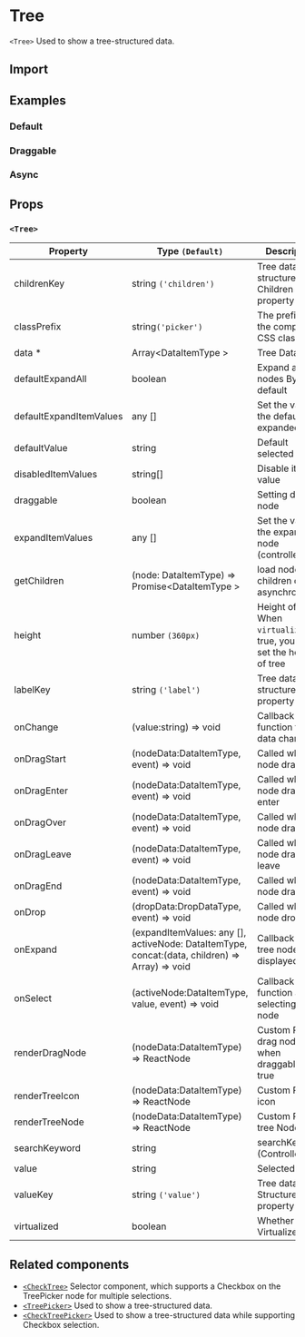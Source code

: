 # Tree

`<Tree>` Used to show a tree-structured data.

## Import

<!--{include:(components/tree/fragments/import.md)}-->

## Examples

### Default

<!--{include:`basic.md`}-->

### Draggable

<!--{include:`draggable.md`}-->

### Async

<!--{include:`async.md`}-->

## Props

<!--{include:(_common/types/data-item-type.md)}-->
<!--{include:(components/tree/fragments/drop-data-type.md)}-->

### `<Tree>`

| Property                | Type `(Default)`                                                                               | Description                                                               |
| ----------------------- | ---------------------------------------------------------------------------------------------- | ------------------------------------------------------------------------- |
| childrenKey             | string `('children')`                                                                          | Tree data structure Children property name                                |
| classPrefix             | string`('picker')`                                                                             | The prefix of the component CSS class                                     |
| data \*                 | Array&lt;DataItemType &gt;                                                                     | Tree Data                                                                 |
| defaultExpandAll        | boolean                                                                                        | Expand all nodes By default                                               |
| defaultExpandItemValues | any []                                                                                         | Set the value of the default expanded node                                |
| defaultValue            | string                                                                                         | Default selected Value                                                    |
| disabledItemValues      | string[]                                                                                       | Disable item by value                                                     |
| draggable               | boolean                                                                                        | Setting drag node                                                         |
| expandItemValues        | any []                                                                                         | Set the value of the expanded node (controlled)                           |
| getChildren             | (node: DataItemType) => Promise&lt;DataItemType &gt;                                           | load node children data asynchronously                                    |
| height                  | number `(360px)`                                                                               | Height of tree. When `virtualize` is true, you can set the height of tree |
| labelKey                | string `('label')`                                                                             | Tree data structure Label property name                                   |
| onChange                | (value:string) => void                                                                         | Callback function for data change                                         |
| onDragStart             | (nodeData:DataItemType, event) => void                                                         | Called when node drag start                                               |
| onDragEnter             | (nodeData:DataItemType, event) => void                                                         | Called when node drag enter                                               |
| onDragOver              | (nodeData:DataItemType, event) => void                                                         | Called when node drag over                                                |
| onDragLeave             | (nodeData:DataItemType, event) => void                                                         | Called when node drag leave                                               |
| onDragEnd               | (nodeData:DataItemType, event) => void                                                         | Called when node drag end                                                 |
| onDrop                  | (dropData:DropDataType, event) => void                                                         | Called when node drop                                                     |
| onExpand                | (expandItemValues: any [], activeNode: DataItemType, concat:(data, children) => Array) => void | Callback When tree node is displayed                                      |
| onSelect                | (activeNode:DataItemType, value, event) => void                                                | Callback function after selecting tree node                               |
| renderDragNode          | (nodeData:DataItemType) => ReactNode                                                           | Custom Render drag node when draggable is true                            |
| renderTreeIcon          | (nodeData:DataItemType) => ReactNode                                                           | Custom Render icon                                                        |
| renderTreeNode          | (nodeData:DataItemType) => ReactNode                                                           | Custom Render tree Node                                                   |
| searchKeyword           | string                                                                                         | searchKeyword (Controlled)                                                |
| value                   | string                                                                                         | Selected value                                                            |
| valueKey                | string `('value')`                                                                             | Tree data Structure Value property name                                   |
| virtualized             | boolean                                                                                        | Whether using Virtualized List                                            |

## Related components

- [`<CheckTree>`](./check-tree) Selector component, which supports a Checkbox on the TreePicker node for multiple selections.
- [`<TreePicker>`](./tree-picker) Used to show a tree-structured data.
- [`<CheckTreePicker>`](./check-tree-picker) Used to show a tree-structured data while supporting Checkbox selection.
